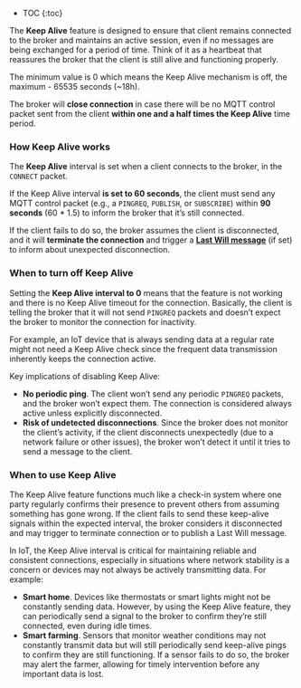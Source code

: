 
* TOC
{:toc}

The **Keep Alive** feature is designed to ensure that client remains connected to the broker and maintains an active session, even if no messages are being exchanged for a period of time. 
Think of it as a heartbeat that reassures the broker that the client is still alive and functioning properly. 

The minimum value is 0 which means the Keep Alive mechanism is off, the maximum - 65535 seconds (~18h).

The broker will **close connection** in case there will be no MQTT control packet sent from the client **within one and a half times the Keep Alive** time period.

### How Keep Alive works
The **Keep Alive** interval is set when a client connects to the broker, in the `CONNECT` packet.

If the Keep Alive interval **is set to 60 seconds**, the client must  send any MQTT control packet (e.g., a `PINGREQ`, `PUBLISH`, or `SUBSCRIBE`) within **90 seconds** (60 * 1.5) to inform the broker that it’s still connected. 

If the client fails to do so, the broker assumes the client is disconnected, and it will **terminate the connection** and trigger a **[Last Will message](/docs/mqtt-broker/user-guide/last-will)** (if set) to inform about unexpected disconnection.

### When to turn off Keep Alive
Setting the **Keep Alive interval to 0** means that the feature is not working and there is no Keep Alive timeout for the connection. 
Basically, the client is telling the broker that it will not send `PINGREQ` packets and doesn’t expect the broker to monitor the connection for inactivity.

For example, an IoT device that is always sending data at a regular rate might not need a Keep Alive check since the frequent data transmission inherently keeps the connection active. 

Key implications of disabling Keep Alive:
* **No periodic ping**. The client won’t send any periodic `PINGREQ` packets, and the broker won’t expect them. The connection is considered always active unless explicitly disconnected. 
* **Risk of undetected disconnections**. Since the broker does not monitor the client’s activity, if the client disconnects unexpectedly (due to a network failure or other issues), the broker won’t detect it until it tries to send a message to the client.

### When to use Keep Alive
The Keep Alive feature functions much like a check-in system where one party regularly confirms their presence to prevent others from assuming something has gone wrong.
If the client fails to send these keep-alive signals within the expected interval, the broker considers it disconnected and may trigger to terminate connection or to publish a Last Will message.

In IoT, the Keep Alive interval is critical for maintaining reliable and consistent connections, especially in situations where network stability is a concern or devices may not always be actively transmitting data. For example:
* **Smart home**. Devices like thermostats or smart lights might not be constantly sending data. However, by using the Keep Alive feature, they can periodically send a signal to the broker to confirm they’re still connected, even during idle times.
* **Smart farming**. Sensors that monitor weather conditions may not constantly transmit data but will still periodically send keep-alive pings to confirm they are still functioning. If a sensor fails to do so, the broker may alert the farmer, allowing for timely intervention before any important data is lost.
